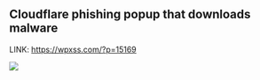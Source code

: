 ## Cloudflare phishing popup that downloads malware

LINK: https://wpxss.com/?p=15169

<img src="https://wpxss.com/application/wp-content/uploads/2022/09/chrome_RC4m0OzIHR-1024x517.png"></img>
